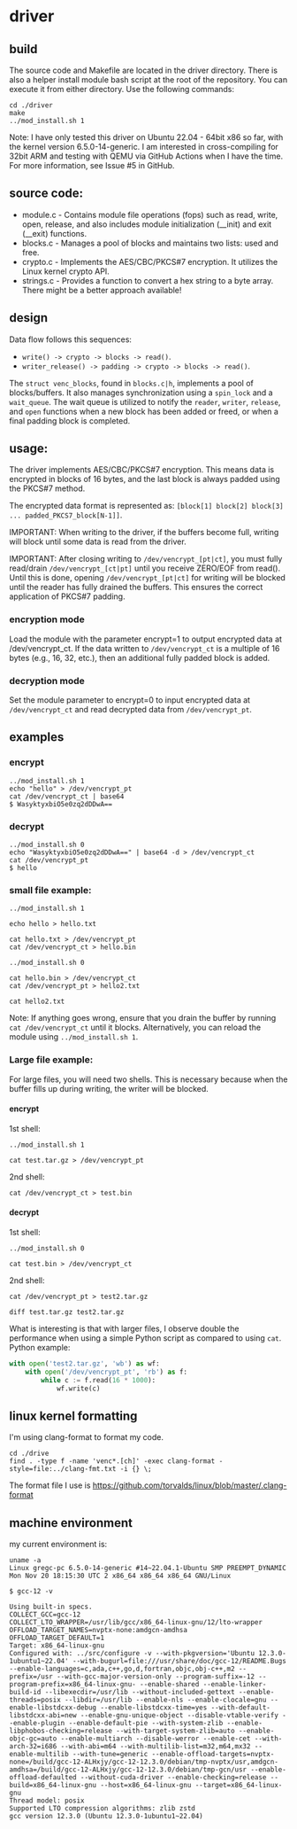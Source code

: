 # driver

## build
The source code and Makefile are located in the driver directory. There is also a helper install module bash script at
the root of the repository. You can execute it from either directory. Use the following commands:
```shell
cd ./driver
make
../mod_install.sh 1
```

Note: I have only tested this driver on Ubuntu 22.04 - 64bit x86 so far, with the kernel version 6.5.0-14-generic. I am
interested in cross-compiling for 32bit ARM and testing with QEMU via GitHub Actions when I have the time. For more
information, see Issue #5 in GitHub.

## source code:

* module.c  - Contains module file operations (fops) such as read, write, open, release, and also includes module initialization (__init) and exit (__exit) functions. 
* blocks.c  - Manages a pool of blocks and maintains two lists: used and free. 
* crypto.c  - Implements the AES/CBC/PKCS#7 encryption. It utilizes the Linux kernel crypto API.
* strings.c - Provides a function to convert a hex string to a byte array. There might be a better approach available!

## design

Data flow follows this sequences:
* `write() -> crypto -> blocks -> read()`.
* `writer_release() -> padding -> crypto -> blocks -> read()`.
  
The `struct venc_blocks`, found in `blocks.c|h`, implements a pool of blocks/buffers. It also manages synchronization 
using a `spin_lock` and a `wait_queue`. The wait queue is utilized to notify the `reader`, `writer`, `release`, and 
`open` functions when a new block has been added or freed, or when a final padding block is completed.

## usage:

The driver implements AES/CBC/PKCS#7 encryption. This means data is encrypted in blocks of 16 bytes, and the last block
is always padded using the PKCS#7 method.

The encrypted data format is represented as: `[block[1] block[2] block[3] ... padded_PKCS7_block[N-1]]`.

IMPORTANT: When writing to the driver, if the buffers become full, writing will block until some data is read from the
driver.

IMPORTANT: After closing writing to `/dev/vencrypt_[pt|ct]`, you must fully read/drain `/dev/vencrypt_[ct|pt]` until you
receive ZERO/EOF from read(). Until this is done, opening `/dev/vencrypt_[pt|ct]` for writing will be blocked until the
reader has fully drained the buffers. This ensures the correct application of PKCS#7 padding.

### encryption mode
Load the module with the parameter encrypt=1 to output encrypted data at /dev/vencrypt_ct. If the data written to
`/dev/vencrypt_ct` is a multiple of 16 bytes (e.g., 16, 32, etc.), then an additional fully padded block is added.

### decryption mode
Set the module parameter to encrypt=0 to input encrypted data at `/dev/vencrypt_ct` and read decrypted data from
`/dev/vencrypt_pt`.

## examples

### encrypt
```shell
../mod_install.sh 1
echo "hello" > /dev/vencrypt_pt
cat /dev/vencrypt_ct | base64
$ WasyktyxbiO5e0zq2dDDwA==
```

### decrypt
```shell
../mod_install.sh 0
echo "WasyktyxbiO5e0zq2dDDwA==" | base64 -d > /dev/vencrypt_ct
cat /dev/vencrypt_pt
$ hello
```

### small file example:
```
../mod_install.sh 1

echo hello > hello.txt

cat hello.txt > /dev/vencrypt_pt
cat /dev/vencrypt_ct > hello.bin

../mod_install.sh 0

cat hello.bin > /dev/vencrypt_ct
cat /dev/vencrypt_pt > hello2.txt

cat hello2.txt
```
Note: If anything goes wrong, ensure that you drain the buffer by running `cat /dev/vencrypt_ct` until it blocks.
Alternatively, you can reload the module using `../mod_install.sh 1`.

### Large file example:
For large files, you will need two shells. This is necessary because when the buffer fills up during writing, the writer
will be blocked.

#### encrypt
1st shell:
```
../mod_install.sh 1

cat test.tar.gz > /dev/vencrypt_pt
```
2nd shell:
```
cat /dev/vencrypt_ct > test.bin
```

#### decrypt
1st shell:
```
../mod_install.sh 0

cat test.bin > /dev/vencrypt_ct
```
2nd shell:
```
cat /dev/vencrypt_pt > test2.tar.gz

diff test.tar.gz test2.tar.gz
```

What is interesting is that with larger files, I observe double the performance when using a simple Python script as
compared to using `cat`.  
Python example:
```python
with open('test2.tar.gz', 'wb') as wf:
    with open('/dev/vencrypt_pt', 'rb') as f:
        while c := f.read(16 * 1000):
            wf.write(c)
```

## linux kernel formatting
I'm using clang-format to format my code.
```shell
cd ./drive
find . -type f -name 'venc*.[ch]' -exec clang-format -style=file:../clang-fmt.txt -i {} \;
```
The format file I use is https://github.com/torvalds/linux/blob/master/.clang-format

## machine environment
my current environment is:
```shell
uname -a
Linux gregc-pc 6.5.0-14-generic #14~22.04.1-Ubuntu SMP PREEMPT_DYNAMIC Mon Nov 20 18:15:30 UTC 2 x86_64 x86_64 x86_64 GNU/Linux
```

```shell
$ gcc-12 -v

Using built-in specs.
COLLECT_GCC=gcc-12
COLLECT_LTO_WRAPPER=/usr/lib/gcc/x86_64-linux-gnu/12/lto-wrapper
OFFLOAD_TARGET_NAMES=nvptx-none:amdgcn-amdhsa
OFFLOAD_TARGET_DEFAULT=1
Target: x86_64-linux-gnu
Configured with: ../src/configure -v --with-pkgversion='Ubuntu 12.3.0-1ubuntu1~22.04' --with-bugurl=file:///usr/share/doc/gcc-12/README.Bugs --enable-languages=c,ada,c++,go,d,fortran,objc,obj-c++,m2 --prefix=/usr --with-gcc-major-version-only --program-suffix=-12 --program-prefix=x86_64-linux-gnu- --enable-shared --enable-linker-build-id --libexecdir=/usr/lib --without-included-gettext --enable-threads=posix --libdir=/usr/lib --enable-nls --enable-clocale=gnu --enable-libstdcxx-debug --enable-libstdcxx-time=yes --with-default-libstdcxx-abi=new --enable-gnu-unique-object --disable-vtable-verify --enable-plugin --enable-default-pie --with-system-zlib --enable-libphobos-checking=release --with-target-system-zlib=auto --enable-objc-gc=auto --enable-multiarch --disable-werror --enable-cet --with-arch-32=i686 --with-abi=m64 --with-multilib-list=m32,m64,mx32 --enable-multilib --with-tune=generic --enable-offload-targets=nvptx-none=/build/gcc-12-ALHxjy/gcc-12-12.3.0/debian/tmp-nvptx/usr,amdgcn-amdhsa=/build/gcc-12-ALHxjy/gcc-12-12.3.0/debian/tmp-gcn/usr --enable-offload-defaulted --without-cuda-driver --enable-checking=release --build=x86_64-linux-gnu --host=x86_64-linux-gnu --target=x86_64-linux-gnu
Thread model: posix
Supported LTO compression algorithms: zlib zstd
gcc version 12.3.0 (Ubuntu 12.3.0-1ubuntu1~22.04) 
```
  
